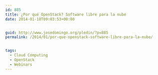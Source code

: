 ```yaml
---
id: 885
title: ¿Por qué OpenStack? Software libre para la nube
date: 2014-01-18T09:03:53+00:00


guid: http://www.josedomingo.org/pledin/?p=885
permalink: /2014/01/por-que-openstack-software-libre-para-la-nube/


tags:
  - Cloud Computing
  - OpenStack
  - Webinars
---
```

